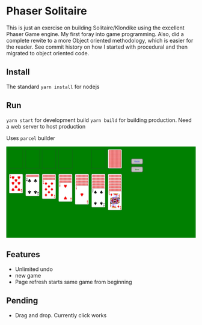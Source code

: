 # Phaser Solitaire
This is just an exercise on building Solitaire/Klondike using the excellent Phaser Game engine. 
My first foray into game programming. Also, did a complete rewite to a more Object oriented methodology, which is easier for the reader. See commit history on how I started with procedural and then migrated to object oriented code.

## Install
The standard `yarn install` for nodejs

## Run
`yarn start` for development build
`yarn build` for building production. Need a web server to host production

Uses `parcel` builder

![Screenshot](./images/screenshot.jpg?raw=true "Screenshot")

## Features
* Unlimited undo
* new game
* Page refresh starts same game from beginning

## Pending
* Drag and drop. Currently click works


